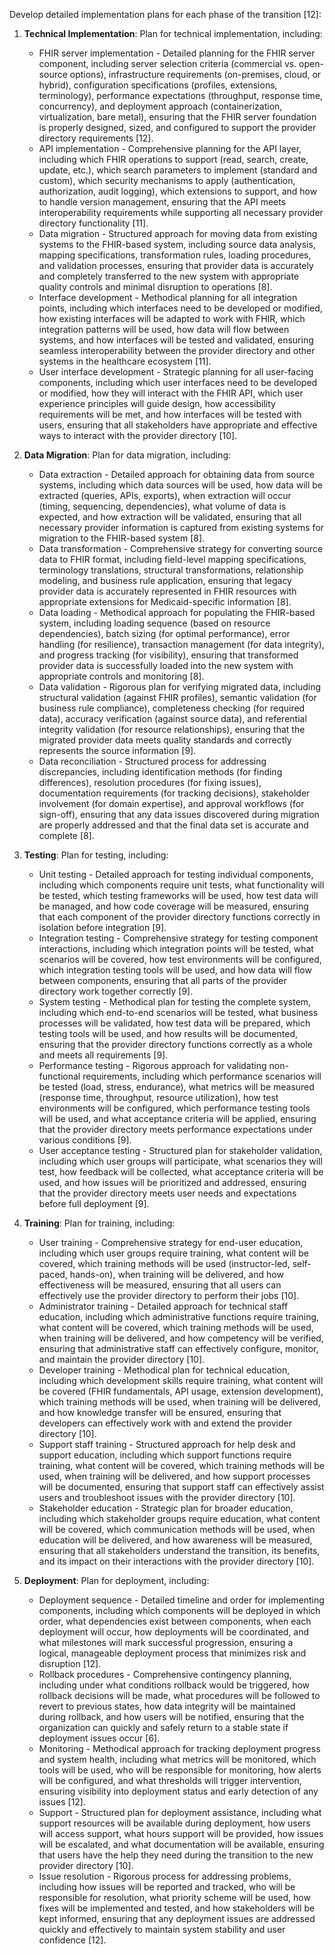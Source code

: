 Develop detailed implementation plans for each phase of the transition [12]:

1. **Technical Implementation**: Plan for technical implementation, including:
   - FHIR server implementation - Detailed planning for the FHIR server component, including server selection criteria (commercial vs. open-source options), infrastructure requirements (on-premises, cloud, or hybrid), configuration specifications (profiles, extensions, terminology), performance expectations (throughput, response time, concurrency), and deployment approach (containerization, virtualization, bare metal), ensuring that the FHIR server foundation is properly designed, sized, and configured to support the provider directory requirements [12].
   - API implementation - Comprehensive planning for the API layer, including which FHIR operations to support (read, search, create, update, etc.), which search parameters to implement (standard and custom), which security mechanisms to apply (authentication, authorization, audit logging), which extensions to support, and how to handle version management, ensuring that the API meets interoperability requirements while supporting all necessary provider directory functionality [11].
   - Data migration - Structured approach for moving data from existing systems to the FHIR-based system, including source data analysis, mapping specifications, transformation rules, loading procedures, and validation processes, ensuring that provider data is accurately and completely transferred to the new system with appropriate quality controls and minimal disruption to operations [8].
   - Interface development - Methodical planning for all integration points, including which interfaces need to be developed or modified, how existing interfaces will be adapted to work with FHIR, which integration patterns will be used, how data will flow between systems, and how interfaces will be tested and validated, ensuring seamless interoperability between the provider directory and other systems in the healthcare ecosystem [11].
   - User interface development - Strategic planning for all user-facing components, including which user interfaces need to be developed or modified, how they will interact with the FHIR API, which user experience principles will guide design, how accessibility requirements will be met, and how interfaces will be tested with users, ensuring that all stakeholders have appropriate and effective ways to interact with the provider directory [10].

2. **Data Migration**: Plan for data migration, including:
   - Data extraction - Detailed approach for obtaining data from source systems, including which data sources will be used, how data will be extracted (queries, APIs, exports), when extraction will occur (timing, sequencing, dependencies), what volume of data is expected, and how extraction will be validated, ensuring that all necessary provider information is captured from existing systems for migration to the FHIR-based system [8].
   - Data transformation - Comprehensive strategy for converting source data to FHIR format, including field-level mapping specifications, terminology translations, structural transformations, relationship modeling, and business rule application, ensuring that legacy provider data is accurately represented in FHIR resources with appropriate extensions for Medicaid-specific information [8].
   - Data loading - Methodical approach for populating the FHIR-based system, including loading sequence (based on resource dependencies), batch sizing (for optimal performance), error handling (for resilience), transaction management (for data integrity), and progress tracking (for visibility), ensuring that transformed provider data is successfully loaded into the new system with appropriate controls and monitoring [8].
   - Data validation - Rigorous plan for verifying migrated data, including structural validation (against FHIR profiles), semantic validation (for business rule compliance), completeness checking (for required data), accuracy verification (against source data), and referential integrity validation (for resource relationships), ensuring that the migrated provider data meets quality standards and correctly represents the source information [9].
   - Data reconciliation - Structured process for addressing discrepancies, including identification methods (for finding differences), resolution procedures (for fixing issues), documentation requirements (for tracking decisions), stakeholder involvement (for domain expertise), and approval workflows (for sign-off), ensuring that any data issues discovered during migration are properly addressed and that the final data set is accurate and complete [8].

3. **Testing**: Plan for testing, including:
   - Unit testing - Detailed approach for testing individual components, including which components require unit tests, what functionality will be tested, which testing frameworks will be used, how test data will be managed, and how code coverage will be measured, ensuring that each component of the provider directory functions correctly in isolation before integration [9].
   - Integration testing - Comprehensive strategy for testing component interactions, including which integration points will be tested, what scenarios will be covered, how test environments will be configured, which integration testing tools will be used, and how data will flow between components, ensuring that all parts of the provider directory work together correctly [9].
   - System testing - Methodical plan for testing the complete system, including which end-to-end scenarios will be tested, what business processes will be validated, how test data will be prepared, which testing tools will be used, and how results will be documented, ensuring that the provider directory functions correctly as a whole and meets all requirements [9].
   - Performance testing - Rigorous approach for validating non-functional requirements, including which performance scenarios will be tested (load, stress, endurance), what metrics will be measured (response time, throughput, resource utilization), how test environments will be configured, which performance testing tools will be used, and what acceptance criteria will be applied, ensuring that the provider directory meets performance expectations under various conditions [9].
   - User acceptance testing - Structured plan for stakeholder validation, including which user groups will participate, what scenarios they will test, how feedback will be collected, what acceptance criteria will be used, and how issues will be prioritized and addressed, ensuring that the provider directory meets user needs and expectations before full deployment [9].

4. **Training**: Plan for training, including:
   - User training - Comprehensive strategy for end-user education, including which user groups require training, what content will be covered, which training methods will be used (instructor-led, self-paced, hands-on), when training will be delivered, and how effectiveness will be measured, ensuring that all users can effectively use the provider directory to perform their jobs [10].
   - Administrator training - Detailed approach for technical staff education, including which administrative functions require training, what content will be covered, which training methods will be used, when training will be delivered, and how competency will be verified, ensuring that administrative staff can effectively configure, monitor, and maintain the provider directory [10].
   - Developer training - Methodical plan for technical education, including which development skills require training, what content will be covered (FHIR fundamentals, API usage, extension development), which training methods will be used, when training will be delivered, and how knowledge transfer will be ensured, ensuring that developers can effectively work with and extend the provider directory [10].
   - Support staff training - Structured approach for help desk and support education, including which support functions require training, what content will be covered, which training methods will be used, when training will be delivered, and how support processes will be documented, ensuring that support staff can effectively assist users and troubleshoot issues with the provider directory [10].
   - Stakeholder education - Strategic plan for broader education, including which stakeholder groups require education, what content will be covered, which communication methods will be used, when education will be delivered, and how awareness will be measured, ensuring that all stakeholders understand the transition, its benefits, and its impact on their interactions with the provider directory [10].

5. **Deployment**: Plan for deployment, including:
   - Deployment sequence - Detailed timeline and order for implementing components, including which components will be deployed in which order, what dependencies exist between components, when each deployment will occur, how deployments will be coordinated, and what milestones will mark successful progression, ensuring a logical, manageable deployment process that minimizes risk and disruption [12].
   - Rollback procedures - Comprehensive contingency planning, including under what conditions rollback would be triggered, how rollback decisions will be made, what procedures will be followed to revert to previous states, how data integrity will be maintained during rollback, and how users will be notified, ensuring that the organization can quickly and safely return to a stable state if deployment issues occur [6].
   - Monitoring - Methodical approach for tracking deployment progress and system health, including what metrics will be monitored, which tools will be used, who will be responsible for monitoring, how alerts will be configured, and what thresholds will trigger intervention, ensuring visibility into deployment status and early detection of any issues [12].
   - Support - Structured plan for deployment assistance, including what support resources will be available during deployment, how users will access support, what hours support will be provided, how issues will be escalated, and what documentation will be available, ensuring that users have the help they need during the transition to the new provider directory [10].
   - Issue resolution - Rigorous process for addressing problems, including how issues will be reported and tracked, who will be responsible for resolution, what priority scheme will be used, how fixes will be implemented and tested, and how stakeholders will be kept informed, ensuring that any deployment issues are addressed quickly and effectively to maintain system stability and user confidence [12].
